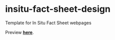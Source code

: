 # insitu-fact-sheet-design
Template for In Situ Fact Sheet webpages

Preview [**here**][1].

  [1]: http://ghitab.github.io/insitu-fact-sheet-design/
